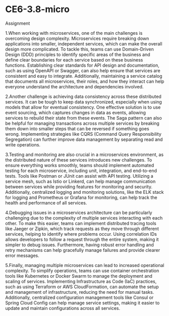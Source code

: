 # CE6-3.8-micro

Assignment

1.When working with microservices, one of the main challenges is overcoming design complexity. Microservices require breaking down applications into smaller, independent services, which can make the overall design more complicated. To tackle this, teams can use Domain-Driven Design (DDD) principles to identify specific areas of the business and define clear boundaries for each service based on these business functions. Establishing clear standards for API design and documentation, such as using OpenAPI or Swagger, can also help ensure that services are consistent and easy to integrate. Additionally, maintaining a service catalog that documents all microservices, their roles, and how they interact can help everyone understand the architecture and dependencies involved.

2.Another challenge is achieving data consistency across these distributed services. It can be tough to keep data synchronized, especially when using models that allow for eventual consistency. One effective solution is to use event sourcing, which captures changes in data as events, allowing services to rebuild their state from these events. The Saga pattern can also be helpful for managing transactions across multiple services by breaking them down into smaller steps that can be reversed if something goes wrong. Implementing strategies like CQRS (Command Query Responsibility Segregation) can further improve data management by separating read and write operations.

3.Testing and monitoring are also crucial in a microservices environment, as the distributed nature of these services introduces new challenges. To ensure everything works smoothly, teams should implement automated testing for each microservice, including unit, integration, and end-to-end tests. Tools like Postman or JUnit can assist with API testing. Utilizing a service mesh, such as Istio or Linkerd, can help manage communication between services while providing features for monitoring and security. Additionally, centralized logging and monitoring solutions, like the ELK stack for logging and Prometheus or Grafana for monitoring, can help track the health and performance of all services.

4.Debugging issues in a microservices architecture can be particularly challenging due to the complexity of multiple services interacting with each other. To make this easier, teams can implement distributed tracing tools like Jaeger or Zipkin, which track requests as they move through different services, helping to identify where problems occur. Using correlation IDs allows developers to follow a request through the entire system, making it simpler to debug issues. Furthermore, having robust error handling and retry mechanisms can help gracefully manage failures and provide clearer error messages.

5.Finally, managing multiple microservices can lead to increased operational complexity. To simplify operations, teams can use container orchestration tools like Kubernetes or Docker Swarm to manage the deployment and scaling of services. Implementing Infrastructure as Code (IaC) practices, such as using Terraform or AWS CloudFormation, can automate the setup and management of infrastructure, reducing the need for manual tasks. Additionally, centralized configuration management tools like Consul or Spring Cloud Config can help manage service settings, making it easier to update and maintain configurations across all services.
